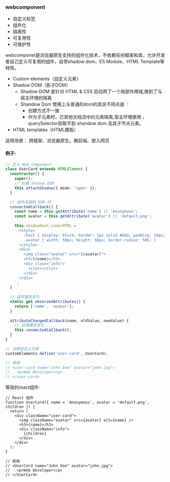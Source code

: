 
### webcomponent
- 自定义标签
- 组件化
- 隔离性
- 可复用性
- 可维护性

webcomponet是浏览器原生支持的组件化技术，不依赖任何框架和库，允许开发者自己定义可复用的组件，自带shadow dom、ES Module、HTML Template等特性。
- Custom elements（自定义元素）
- Shadow DOM（影子DOM）
    - Shadow DOM 是针对 HTML & CSS 启动用了一个局部作用域,做到了与宿主环境的隔离
    - Shandow Dom 使用上与普通的dom的其余不同点是 ：
        - 创建方式不一致
        - 作为子元素时，已其他文档流中的元素隔离,宿主环境使用 ，querySelector获取不到 shandow dom 及其子节点元素。
- HTML templates（HTML模板）

适用场景：
跨框架、浏览器原生。微前端、嵌入网页

#### 例子:
```ts
// 定义 Web Component
class UserCard extends HTMLElement {
  constructor() {
    super();
    // 创建 Shadow DOM
    this.attachShadow({ mode: 'open' });
  }

  // 组件连接到 DOM 时
  connectedCallback() {
    const name = this.getAttribute('name') || 'Anonymous';
    const avatar = this.getAttribute('avatar') || 'default.png';
    
    this.shadowRoot.innerHTML = `
      <style>
        :host { display: block; border: 1px solid #ddd; padding: 10px; }
        .avatar { width: 50px; height: 50px; border-radius: 50%; }
      </style>
      <div>
        <img class="avatar" src="${avatar}">
        <h3>${name}</h3>
        <div class="info">
          <slot></slot>
        </div>
      </div>
    `;
  }
  
  // 监听属性变化
  static get observedAttributes() {
    return ['name', 'avatar'];
  }
  
  attributeChangedCallback(name, oldValue, newValue) {
    // 处理属性变化...
    this.connectedCallback();
  }
}

// 注册自定义元素
customElements.define('user-card', UserCard);

// 使用
// <user-card name="John Doe" avatar="john.jpg">
//   <p>Web Developer</p>
// </user-card>
```

等效的react组件:
```tsx
// React 组件
function UserCard({ name = 'Anonymous', avatar = 'default.png', children }) {
  return (
    <div className="user-card">
      <img className="avatar" src={avatar} alt={name} />
      <h3>{name}</h3>
      <div className="info">
        {children}
      </div>
    </div>
  );
}

// 使用
// <UserCard name="John Doe" avatar="john.jpg">
//   <p>Web Developer</p>
// </UserCard>
```


